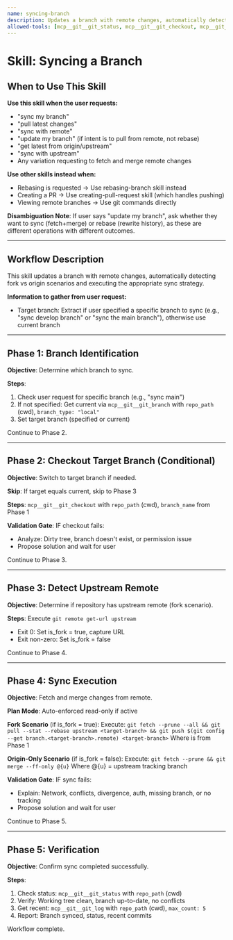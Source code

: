 ```yaml
---
name: syncing-branch
description: Updates a branch with remote changes, automatically detecting fork vs origin scenarios
allowed-tools: [mcp__git__git_status, mcp__git__git_checkout, mcp__git__git_log, mcp__git__git_branch, Bash(git remote get-url:*), Bash(git fetch:*), Bash(git merge:*), Bash(git pull:*), Bash(git push:*)]
---
```


# Skill: Syncing a Branch

## When to Use This Skill

**Use this skill when the user requests:**
- "sync my branch"
- "pull latest changes"
- "sync with remote"
- "update my branch" (if intent is to pull from remote, not rebase)
- "get latest from origin/upstream"
- "sync with upstream"
- Any variation requesting to fetch and merge remote changes

**Use other skills instead when:**
- Rebasing is requested → Use rebasing-branch skill instead
- Creating a PR → Use creating-pull-request skill (which handles pushing)
- Viewing remote branches → Use git commands directly

**Disambiguation Note**: If user says "update my branch", ask whether they want to sync (fetch+merge) or rebase (rewrite history), as these are different operations with different outcomes.

---

## Workflow Description

This skill updates a branch with remote changes, automatically detecting fork vs origin scenarios and executing the appropriate sync strategy.

**Information to gather from user request:**
- Target branch: Extract if user specified a specific branch to sync (e.g., "sync develop branch" or "sync the main branch"), otherwise use current branch

---

## Phase 1: Branch Identification

**Objective**: Determine which branch to sync.

**Steps**:
1. Check user request for specific branch (e.g., "sync main")
2. If not specified: Get current via `mcp__git__git_branch` with `repo_path` (cwd), `branch_type: "local"`
3. Set target branch (specified or current)

Continue to Phase 2.

---

## Phase 2: Checkout Target Branch (Conditional)

**Objective**: Switch to target branch if needed.

**Skip**: If target equals current, skip to Phase 3

**Steps**: `mcp__git__git_checkout` with `repo_path` (cwd), `branch_name` from Phase 1

**Validation Gate**: IF checkout fails:
- Analyze: Dirty tree, branch doesn't exist, or permission issue
- Propose solution and wait for user

Continue to Phase 3.

---

## Phase 3: Detect Upstream Remote

**Objective**: Determine if repository has upstream remote (fork scenario).

**Steps**: Execute `git remote get-url upstream`
- Exit 0: Set is_fork = true, capture URL
- Exit non-zero: Set is_fork = false

Continue to Phase 4.

---

## Phase 4: Sync Execution

**Objective**: Fetch and merge changes from remote.

**Plan Mode**: Auto-enforced read-only if active

**Fork Scenario** (if is_fork = true):
Execute: `git fetch --prune --all && git pull --stat --rebase upstream <target-branch> && git push $(git config --get branch.<target-branch>.remote) <target-branch>`
Where <target-branch> is from Phase 1

**Origin-Only Scenario** (if is_fork = false):
Execute: `git fetch --prune && git merge --ff-only @{u}`
Where @{u} = upstream tracking branch

**Validation Gate**: IF sync fails:
- Explain: Network, conflicts, divergence, auth, missing branch, or no tracking
- Propose solution and wait for user

Continue to Phase 5.

---

## Phase 5: Verification

**Objective**: Confirm sync completed successfully.

**Steps**:
1. Check status: `mcp__git__git_status` with `repo_path` (cwd)
2. Verify: Working tree clean, branch up-to-date, no conflicts
3. Get recent: `mcp__git__git_log` with `repo_path` (cwd), `max_count: 5`
4. Report: Branch synced, status, recent commits

Workflow complete.
